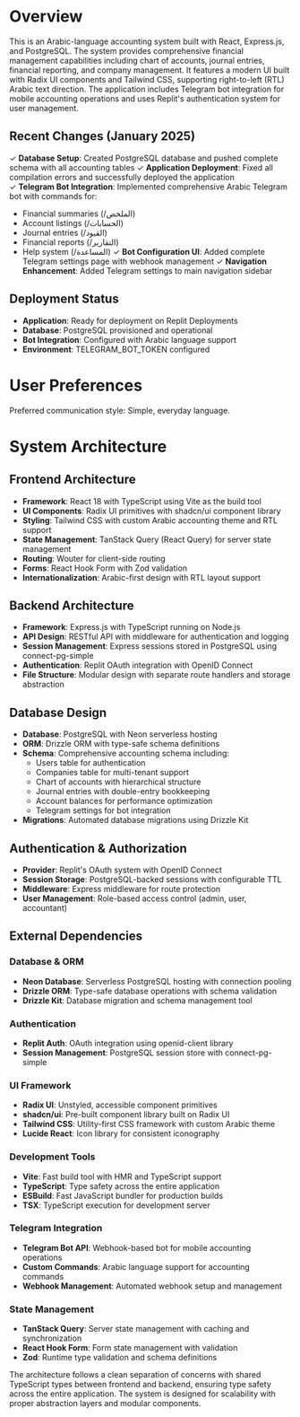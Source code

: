 # Overview

This is an Arabic-language accounting system built with React, Express.js, and PostgreSQL. The system provides comprehensive financial management capabilities including chart of accounts, journal entries, financial reporting, and company management. It features a modern UI built with Radix UI components and Tailwind CSS, supporting right-to-left (RTL) Arabic text direction. The application includes Telegram bot integration for mobile accounting operations and uses Replit's authentication system for user management.

## Recent Changes (January 2025)

✓ **Database Setup**: Created PostgreSQL database and pushed complete schema with all accounting tables
✓ **Application Deployment**: Fixed all compilation errors and successfully deployed the application  
✓ **Telegram Bot Integration**: Implemented comprehensive Arabic Telegram bot with commands for:
  - Financial summaries (/الملخص)
  - Account listings (/الحسابات) 
  - Journal entries (/القيود)
  - Financial reports (/التقارير)
  - Help system (/المساعدة)
✓ **Bot Configuration UI**: Added complete Telegram settings page with webhook management
✓ **Navigation Enhancement**: Added Telegram settings to main navigation sidebar

## Deployment Status
- **Application**: Ready for deployment on Replit Deployments
- **Database**: PostgreSQL provisioned and operational
- **Bot Integration**: Configured with Arabic language support
- **Environment**: TELEGRAM_BOT_TOKEN configured

# User Preferences

Preferred communication style: Simple, everyday language.

# System Architecture

## Frontend Architecture
- **Framework**: React 18 with TypeScript using Vite as the build tool
- **UI Components**: Radix UI primitives with shadcn/ui component library
- **Styling**: Tailwind CSS with custom Arabic accounting theme and RTL support
- **State Management**: TanStack Query (React Query) for server state management
- **Routing**: Wouter for client-side routing
- **Forms**: React Hook Form with Zod validation
- **Internationalization**: Arabic-first design with RTL layout support

## Backend Architecture
- **Framework**: Express.js with TypeScript running on Node.js
- **API Design**: RESTful API with middleware for authentication and logging
- **Session Management**: Express sessions stored in PostgreSQL using connect-pg-simple
- **Authentication**: Replit OAuth integration with OpenID Connect
- **File Structure**: Modular design with separate route handlers and storage abstraction

## Database Design
- **Database**: PostgreSQL with Neon serverless hosting
- **ORM**: Drizzle ORM with type-safe schema definitions
- **Schema**: Comprehensive accounting schema including:
  - Users table for authentication
  - Companies table for multi-tenant support
  - Chart of accounts with hierarchical structure
  - Journal entries with double-entry bookkeeping
  - Account balances for performance optimization
  - Telegram settings for bot integration
- **Migrations**: Automated database migrations using Drizzle Kit

## Authentication & Authorization
- **Provider**: Replit's OAuth system with OpenID Connect
- **Session Storage**: PostgreSQL-backed sessions with configurable TTL
- **Middleware**: Express middleware for route protection
- **User Management**: Role-based access control (admin, user, accountant)

## External Dependencies

### Database & ORM
- **Neon Database**: Serverless PostgreSQL hosting with connection pooling
- **Drizzle ORM**: Type-safe database operations with schema validation
- **Drizzle Kit**: Database migration and schema management tool

### Authentication
- **Replit Auth**: OAuth integration using openid-client library
- **Session Management**: PostgreSQL session store with connect-pg-simple

### UI Framework
- **Radix UI**: Unstyled, accessible component primitives
- **shadcn/ui**: Pre-built component library built on Radix UI
- **Tailwind CSS**: Utility-first CSS framework with custom Arabic theme
- **Lucide React**: Icon library for consistent iconography

### Development Tools
- **Vite**: Fast build tool with HMR and TypeScript support
- **TypeScript**: Type safety across the entire application
- **ESBuild**: Fast JavaScript bundler for production builds
- **TSX**: TypeScript execution for development server

### Telegram Integration
- **Telegram Bot API**: Webhook-based bot for mobile accounting operations
- **Custom Commands**: Arabic language support for accounting commands
- **Webhook Management**: Automated webhook setup and management

### State Management
- **TanStack Query**: Server state management with caching and synchronization
- **React Hook Form**: Form state management with validation
- **Zod**: Runtime type validation and schema definitions

The architecture follows a clean separation of concerns with shared TypeScript types between frontend and backend, ensuring type safety across the entire application. The system is designed for scalability with proper abstraction layers and modular components.